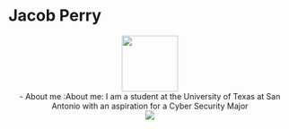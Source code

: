 # Jacob Perry
<div id="header" align="center">
  <img src="https://media.giphy.com/media/gjrYDwbjnK8x36xZIO/giphy.gif" width="100"/>
  
</div>
<div align="center">
  - About me :About me: I am a student at the University of Texas at San Antonio with an aspiration for a Cyber Security Major
</div>
<div>
</div>
<div align="center">
  <img src="https://img.shields.io/badge/LinkedIn-blue?logo=linked&logoColor=white&style=for-the-badge"
</div>
